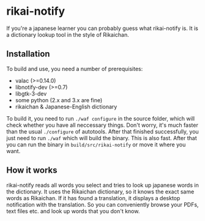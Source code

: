 rikai-notify
============

If you're a japanese learner you can probably guess what rikai-notify is. It is
a dictionary lookup tool in the style of Rikaichan.

Installation
------------

To build and use, you need a number of prerequisites:

 * valac (>=0.14.0)
 * libnotify-dev (>=0.7)
 * libgtk-3-dev
 * some python (2.x and 3.x are fine)
 * rikaichan & Japanese-English dictionary

To build it, you need to run `./waf configure` in the source folder, which will
check whether you have all neccessary things. Don't worry, it's much faster
than the usual `./configure` of autotools. After that finished successfully,
you just need to run `./waf` which will build the binary. This is also fast.
After that you can run the binary in `build/src/rikai-notify` or move it where
you want.

How it works
------------

rikai-notify reads all words you select and tries to look up japanese words in
the dictionary. It uses the Rikaichan dictionary, so it knows the exact same
words as Rikaichan. If it has found a translation, it displays a desktop
notification with the translation. So you can conveniently browse your PDFs,
text files etc. and look up words that you don't know.

